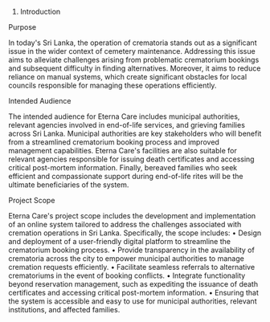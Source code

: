 1. Introduction 
 
 Purpose 
 
In today's Sri Lanka, the operation of crematoria stands out as a significant issue in the wider 
context of cemetery maintenance. Addressing this issue aims to alleviate challenges arising from 
problematic crematorium bookings and subsequent difficulty in finding alternatives. Moreover, it 
aims to reduce reliance on manual systems, which create significant obstacles for local councils 
responsible for managing these operations efficiently. 
 
 Intended Audience 
 
The intended audience for Eterna Care includes municipal authorities, relevant agencies involved 
in end-of-life services, and grieving families across Sri Lanka. Municipal authorities are key 
stakeholders who will benefit from a streamlined crematorium booking process and improved 
management capabilities. Eterna Care's facilities are also suitable for relevant agencies 
responsible for issuing death certificates and accessing critical post-mortem information. Finally, 
bereaved families who seek efficient and compassionate support during end-of-life rites will be 
the ultimate beneficiaries of the system. 
 

 Project Scope 
 
Eterna Care's project scope includes the development and implementation of an online system 
tailored to address the challenges associated with cremation operations in Sri Lanka. Specifically, 
the scope includes: 
• Design and deployment of a user-friendly digital platform to streamline the 
crematorium booking process. 
• Provide transparency in the availability of crematoria across the city to empower 
municipal authorities to manage cremation requests efficiently. 
• Facilitate seamless referrals to alternative crematoriums in the event of booking 
conflicts. 
• Integrate functionality beyond reservation management, such as expediting the 
issuance of death certificates and accessing critical post-mortem information. 
• Ensuring that the system is accessible and easy to use for municipal authorities, 
relevant institutions, and affected families.
